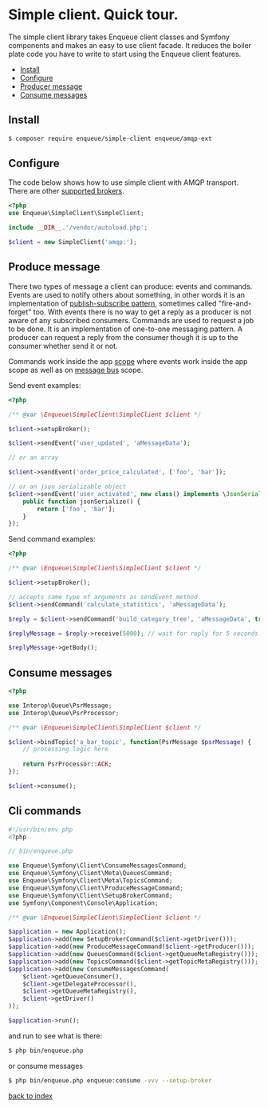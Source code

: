 # Simple client. Quick tour.

The simple client library takes Enqueue client classes and Symfony components and makes an easy to use client facade.
It reduces the boiler plate code you have to write to start using the Enqueue client features.

* [Install](#install)
* [Configure](#configure)
* [Producer message](#produce-message)
* [Consume messages](#consume-messages)

## Install

```bash
$ composer require enqueue/simple-client enqueue/amqp-ext
```

## Configure

The code below shows how to use simple client with AMQP transport. There are other [supported brokers](supported_brokers.md).

```php
<?php
use Enqueue\SimpleClient\SimpleClient;

include __DIR__.'/vendor/autoload.php';

$client = new SimpleClient('amqp:');
```

## Produce message

There two types of message a client can produce: events and commands.
Events are used to notify others about something, in other words it is an implementation of [publish-subscribe pattern](https://en.wikipedia.org/wiki/Publish%E2%80%93subscribe_pattern), sometimes called "fire-and-forget" too.
With events there is no way to get a reply as a producer is not aware of any subscribed consumers.
Commands are used to request a job to be done. It is an implementation of one-to-one messaging pattern.
A producer can request a reply from the consumer though it is up to the consumer whether send it or not. 

Commands work inside the app [scope](message_examples.md#scope) where events work inside the app scope as well as on [message bus](message_bus.md) scope.      

Send event examples:
  
```php
<?php

/** @var \Enqueue\SimpleClient\SimpleClient $client */

$client->setupBroker();

$client->sendEvent('user_updated', 'aMessageData');

// or an array

$client->sendEvent('order_price_calculated', ['foo', 'bar']);

// or an json serializable object
$client->sendEvent('user_activated', new class() implements \JsonSerializable {
    public function jsonSerialize() {
        return ['foo', 'bar'];
    }
});
```

Send command examples:
  
```php
<?php

/** @var \Enqueue\SimpleClient\SimpleClient $client */

$client->setupBroker();

// accepts same type of arguments as sendEvent method
$client->sendCommand('calculate_statistics', 'aMessageData');

$reply = $client->sendCommand('build_category_tree', 'aMessageData', true);

$replyMessage = $reply->receive(5000); // wait for reply for 5 seconds

$replyMessage->getBody();
```

## Consume messages

```php
<?php

use Interop\Queue\PsrMessage;
use Interop\Queue\PsrProcessor;

/** @var \Enqueue\SimpleClient\SimpleClient $client */

$client->bindTopic('a_bar_topic', function(PsrMessage $psrMessage) {
    // processing logic here
    
    return PsrProcessor::ACK;
});

$client->consume();
```

## Cli commands

```php
#!/usr/bin/env php
<?php

// bin/enqueue.php

use Enqueue\Symfony\Client\ConsumeMessagesCommand;
use Enqueue\Symfony\Client\Meta\QueuesCommand;
use Enqueue\Symfony\Client\Meta\TopicsCommand;
use Enqueue\Symfony\Client\ProduceMessageCommand;
use Enqueue\Symfony\Client\SetupBrokerCommand;
use Symfony\Component\Console\Application;

/** @var \Enqueue\SimpleClient\SimpleClient $client */

$application = new Application();
$application->add(new SetupBrokerCommand($client->getDriver()));
$application->add(new ProduceMessageCommand($client->getProducer()));
$application->add(new QueuesCommand($client->getQueueMetaRegistry()));
$application->add(new TopicsCommand($client->getTopicMetaRegistry()));
$application->add(new ConsumeMessagesCommand(
    $client->getQueueConsumer(),
    $client->getDelegateProcessor(),
    $client->getQueueMetaRegistry(),
    $client->getDriver()
));

$application->run();
```

and run to see what is there:

```bash
$ php bin/enqueue.php 
```

or consume messages

```bash
$ php bin/enqueue.php enqueue:consume -vvv --setup-broker 
```

[back to index](../index.md)
